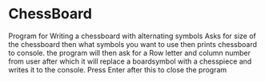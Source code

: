 # ChessBoard
Program for Writing a chessboard with alternating symbols
Asks for size of the chessboard then what symbols you want to use then prints chessboard to console.
the program will then ask for a Row letter and column number from user after which it will replace a boardsymbol with a chesspiece and writes it to the console. Press Enter after this to close the program
